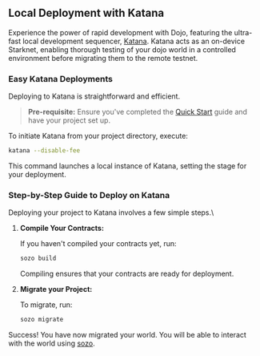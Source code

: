 ## Local Deployment with Katana

Experience the power of rapid development with Dojo, featuring the ultra-fast local development sequencer, [Katana](/toolchain/katana/overview.md). Katana acts as an on-device Starknet, enabling thorough testing of your dojo world in a controlled environment before migrating them to the remote testnet.

### Easy Katana Deployments

Deploying to Katana is straightforward and efficient.

> **Pre-requisite:** Ensure you've completed the [Quick Start](/getting-started/quick-start.md) guide and have your project set up.

To initiate Katana from your project directory, execute:

```bash
katana --disable-fee
```

This command launches a local instance of Katana, setting the stage for your deployment.

### Step-by-Step Guide to Deploy on Katana

Deploying your project to Katana involves a few simple steps.\

1. **Compile Your Contracts:**

   If you haven't compiled your contracts yet, run:

   ```bash
   sozo build
   ```

   Compiling ensures that your contracts are ready for deployment.

2. **Migrate your Project:**

   To migrate, run:

   ```bash
   sozo migrate
   ```

Success! You have now migrated your world. You will be able to interact with the world using [sozo](/toolchain/sozo/overview.md).
